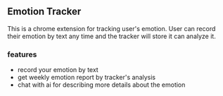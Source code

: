 ## Emotion Tracker
This is a chrome extension for tracking user's emotion. User can record their emotion by text any time and the tracker will store it can analyze it.
### features
- record your emotion by text
- get weekly emotion report by tracker's analysis
- chat with ai for describing more details about the emotion